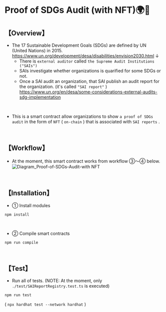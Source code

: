 # Proof of SDGs Audit (with NFT)🌍🌿
## 【Overview】
- The 17 Sustainable Development Goals (SDGs) are defined by UN (United Nations) in 2015.  
  https://www.un.org/development/desa/disabilities/envision2030.html
   ↓
  - There is `external auditor` called `the Supreme Audit Institutions ("SAIs")`  
  - SAIs investigate whether organizations is quarified for some SDGs or not.  
  - Once a SAI audit an organization, that SAI publish an audit report for the organization. (it's called `"SAI report"` )  
    https://www.un.org/en/desa/some-considerations-external-audits-sdg-implementation

<br>

- This is a smart contract allow organizations to show `a proof of SDGs audit` in the form of `NFT` ( `on-chain` ) that is associated with `SAI reports` .

<br>

## 【Workflow】
- At the moment, this smart contract works from workflow ③〜④ below.
  ![Diagram_Proof-of-SDGs-Audit-with NFT](https://user-images.githubusercontent.com/19357502/174918330-d15815a0-1cc1-4e2d-8278-e5083f7767a0.jpeg)


<br>

## 【Installation】
- ① Install modules
```
npm install
```

<br>

- ② Compile smart contracts
```
npm run compile
```

<br>

## 【Test】
- Run all of tests. (NOTE: At the moment, only `./test/SAIReportRegistry.test.ts` is executed)
```
npm run test
```
( `npx hardhat test --network hardhat` )
